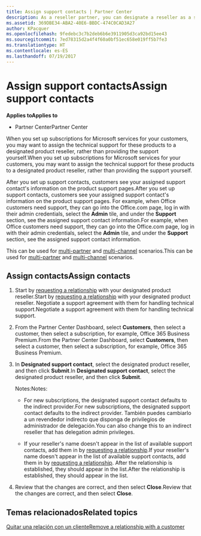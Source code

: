 ```yaml
---
title: Assign support contacts | Partner Center
description: As a reseller partner, you can designate a reseller as a support contact.
ms.assetid: 369DBE34-ABA2-40E6-BBDC-474C0CAD3A27
author: KPacquer
ms.openlocfilehash: 9fedebc3c7b2deb6b6e3911905d3ca92bd15ee43
ms.sourcegitcommit: 7ed78315d2a4f4f60a0bf51ec658e019ff5b7fe3
ms.translationtype: HT
ms.contentlocale: es-ES
ms.lasthandoff: 07/19/2017
---
```

# <a name="assign-support-contacts"></a><span data-ttu-id="2f7aa-103">Assign support contacts</span><span class="sxs-lookup"><span data-stu-id="2f7aa-103">Assign support contacts</span></span>

**<span data-ttu-id="2f7aa-104">Applies to</span><span class="sxs-lookup"><span data-stu-id="2f7aa-104">Applies to</span></span>**

-  <span data-ttu-id="2f7aa-105">Partner Center</span><span class="sxs-lookup"><span data-stu-id="2f7aa-105">Partner Center</span></span>

<span data-ttu-id="2f7aa-106">When you set up subscriptions for Microsoft services for your customers, you may want to assign the technical support for these products to a designated product reseller, rather than providing the support yourself.</span><span class="sxs-lookup"><span data-stu-id="2f7aa-106">When you set up subscriptions for Microsoft services for your customers, you may want to assign the technical support for these products to a designated product reseller, rather than providing the support yourself.</span></span>

<span data-ttu-id="2f7aa-107">After you set up support contacts, customers see your assigned support contact's information on the product support pages.</span><span class="sxs-lookup"><span data-stu-id="2f7aa-107">After you set up support contacts, customers see your assigned support contact's information on the product support pages.</span></span> <span data-ttu-id="2f7aa-108">For example, when Office customers need support, they can go into the Office.com page, log in with their admin credentials, select the **Admin** tile, and under the **Support** section, see the assigned support contact information.</span><span class="sxs-lookup"><span data-stu-id="2f7aa-108">For example, when Office customers need support, they can go into the Office.com page, log in with their admin credentials, select the **Admin** tile, and under the **Support** section, see the assigned support contact information.</span></span>

<span data-ttu-id="2f7aa-109">This can be used for [multi-partner](multipartner.md) and [multi-channel](multichannel.md) scenarios.</span><span class="sxs-lookup"><span data-stu-id="2f7aa-109">This can be used for [multi-partner](multipartner.md) and [multi-channel](multichannel.md) scenarios.</span></span> 

<a href="" id="assigncontacts"></a>
## <a name="assign-contacts"></a><span data-ttu-id="2f7aa-110">Assign contacts</span><span class="sxs-lookup"><span data-stu-id="2f7aa-110">Assign contacts</span></span>

1.  <span data-ttu-id="2f7aa-111">Start by [requesting a relationship](request-a-relationship-with-a-customer.md) with your designated product reseller.</span><span class="sxs-lookup"><span data-stu-id="2f7aa-111">Start by [requesting a relationship](request-a-relationship-with-a-customer.md) with your designated product reseller.</span></span> <span data-ttu-id="2f7aa-112">Negotiate a support agreement with them for handling technical support.</span><span class="sxs-lookup"><span data-stu-id="2f7aa-112">Negotiate a support agreement with them for handling technical support.</span></span>

2.  <span data-ttu-id="2f7aa-113">From the Partner Center Dashboard, select **Customers**, then select a customer, then select a subscription, for example, Office 365 Business Premium.</span><span class="sxs-lookup"><span data-stu-id="2f7aa-113">From the Partner Center Dashboard, select **Customers**, then select a customer, then select a subscription, for example, Office 365 Business Premium.</span></span>

3.  <span data-ttu-id="2f7aa-114">In  **Designated support contact**, select the designated product reseller, and then click **Submit**.</span><span class="sxs-lookup"><span data-stu-id="2f7aa-114">In  **Designated support contact**, select the designated product reseller, and then click **Submit**.</span></span> 

    <span data-ttu-id="2f7aa-115">Notes:</span><span class="sxs-lookup"><span data-stu-id="2f7aa-115">Notes:</span></span> 
    
    *  <span data-ttu-id="2f7aa-116">For new subscriptions, the designated support contact defaults to the indirect provider.</span><span class="sxs-lookup"><span data-stu-id="2f7aa-116">For new subscriptions, the designated support contact defaults to the indirect provider.</span></span> <span data-ttu-id="2f7aa-117">También puedes cambiarlo a un revendedor indirecto que disponga de privilegios de administrador de delegación.</span><span class="sxs-lookup"><span data-stu-id="2f7aa-117">You can also change this to an indirect reseller that has delegation admin privileges.</span></span>
    
    *  <span data-ttu-id="2f7aa-118">If your reseller's name doesn't appear in the list of available support contacts, add them in by [requesting a relationship](request-a-relationship-with-a-customer.md).</span><span class="sxs-lookup"><span data-stu-id="2f7aa-118">If your reseller's name doesn't appear in the list of available support contacts, add them in by [requesting a relationship](request-a-relationship-with-a-customer.md).</span></span> <span data-ttu-id="2f7aa-119">After the relationship is established, they should appear in the list.</span><span class="sxs-lookup"><span data-stu-id="2f7aa-119">After the relationship is established, they should appear in the list.</span></span>  

4.  <span data-ttu-id="2f7aa-120">Review that the changes are correct, and then select **Close**.</span><span class="sxs-lookup"><span data-stu-id="2f7aa-120">Review that the changes are correct, and then select **Close**.</span></span>

## <a name="related-topics"></a><span data-ttu-id="2f7aa-121">Temas relacionados</span><span class="sxs-lookup"><span data-stu-id="2f7aa-121">Related topics</span></span>

[<span data-ttu-id="2f7aa-122">Quitar una relación con un cliente</span><span class="sxs-lookup"><span data-stu-id="2f7aa-122">Remove a relationship with a customer</span></span>](remove-a-relationship.md)
